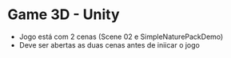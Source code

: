 # Game 3D - Unity

- Jogo está com 2 cenas (Scene 02 e SimpleNaturePackDemo)
- Deve ser abertas as duas cenas antes de iniicar o jogo
